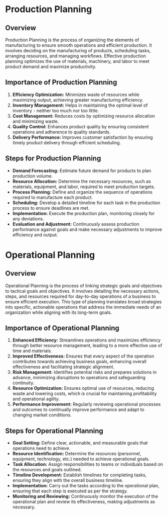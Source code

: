 # Production Planning

## Overview

Production Planning is the process of organizing the elements of manufacturing to ensure smooth operations and efficient production. It involves deciding on the manufacturing of products, scheduling tasks, arranging resources, and managing workflows. Effective production planning optimizes the use of materials, machinery, and labor to meet product demand and maximize productivity.

## Importance of Production Planning

1. **Efficiency Optimization:** Minimizes waste of resources while maximizing output, achieving greater manufacturing efficiency.
2. **Inventory Management:** Helps in maintaining the optimal level of inventory - neither too much nor too little.
3. **Cost Management:** Reduces costs by optimizing resource allocation and minimizing waste.
4. **Quality Control:** Enhances product quality by ensuring consistent operations and adherence to quality standards.
5. **Delivery Performance:** Improves customer satisfaction by ensuring timely product delivery through efficient scheduling.

## Steps for Production Planning

- **Demand Forecasting:** Estimate future demand for products to plan production volume.
- **Resource Allocation:** Determine the necessary resources, such as materials, equipment, and labor, required to meet production targets.
- **Process Planning:** Define and organize the sequence of operations required to manufacture each product.
- **Scheduling:** Develop a detailed timeline for each task in the production process to ensure deadlines are met.
- **Implementation:** Execute the production plan, monitoring closely for any deviations.
- **Evaluation and Adjustment:** Continuously assess production performance against goals and make necessary adjustments to improve efficiency and output.

# Operational Planning

## Overview

Operational Planning is the process of linking strategic goals and objectives to tactical goals and objectives. It involves detailing the necessary actions, steps, and resources required for day-to-day operations of a business to ensure efficient execution. This type of planning translates broad strategies into specific, actionable operations that address the immediate needs of an organization while aligning with its long-term goals.

## Importance of Operational Planning

1. **Enhanced Efficiency:** Streamlines operations and maximizes efficiency through better resource management, leading to a more effective use of time and materials.
2. **Improved Effectiveness:** Ensures that every aspect of the operation contributes towards achieving business goals, enhancing overall effectiveness and facilitating strategic alignment.
3. **Risk Management:** Identifies potential risks and prepares solutions in advance, minimizing disruptions to operations and safeguarding continuity.
4. **Resource Optimization:** Ensures optimal use of resources, reducing waste and lowering costs, which is crucial for maintaining profitability and operational agility.
5. **Performance Improvement:** Regularly reviewing operational processes and outcomes to continually improve performance and adapt to changing market conditions.

## Steps for Operational Planning

- **Goal Setting:** Define clear, actionable, and measurable goals that operations need to achieve.
- **Resource Identification:** Determine the resources (personnel, equipment, technology, etc.) needed to achieve operational goals.
- **Task Allocation:** Assign responsibilities to teams or individuals based on the resources and goals outlined.
- **Timeline Development:** Establish timelines for completing tasks, ensuring they align with the overall business timeline.
- **Implementation:** Carry out the tasks according to the operational plan, ensuring that each step is executed as per the strategy.
- **Monitoring and Reviewing:** Continuously monitor the execution of the operational plan and review its effectiveness, making adjustments as necessary.
